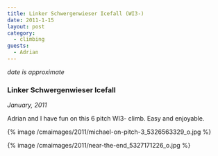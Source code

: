 ```yaml
---
title: Linker Schwergenwieser Icefall (WI3-)
date: 2011-1-15
layout: post
category:
  - climbing
guests:
  - Adrian
---
```


*date is approximate*

### Linker Schwergenwieser Icefall
<i>January, 2011</i>

Adrian and I have fun on this 6 pitch WI3- climb. Easy and enjoyable.

{% image /cmaimages/2011/michael-on-pitch-3_5326563329_o.jpg %}

{% image /cmaimages/2011/near-the-end_5327171226_o.jpg %}

